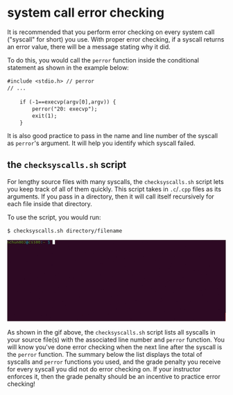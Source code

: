 # system call error checking

It is recommended that you perform error checking on every system call ("syscall" for short) you use.
With proper error checking, if a syscall returns an error value, there will be a message stating why it did.

To do this, you would call the `perror` function inside the conditional statement as shown in the example below:
```
#include <stdio.h> // perror
// ...

	if (-1==execvp(argv[0],argv)) {
		perror("20: execvp");
		exit(1);
	}
```
It is also good practice to pass in the name and line number of the syscall as `perror`'s argument.
It will help you identify which syscall failed.

## the `checksyscalls.sh` script

For lengthy source files with many syscalls, the `checksyscalls.sh` script lets you keep track of all of them quickly.
This script takes in `.c`/`.cpp` files as its arguments.
If you pass in a directory, then it will call itself recursively for each file inside that directory.

To use the script, you would run:
```
$ checksyscalls.sh directory/filename
```
![checksyscalls.gif](../img/checksyscalls.gif)
 
As shown in the gif above, the `checksyscalls.sh` script lists all syscalls in your source file(s) with the associated line number and `perror` function.
You will know you've done error checking when the next line after the syscall is the `perror` function.
The summary below the list displays the total of syscalls and `perror` functions you used, and the grade penalty you receive for every syscall you did not do error checking on.
If your instructor enforces it, then the grade penalty should be an incentive to practice error checking!
